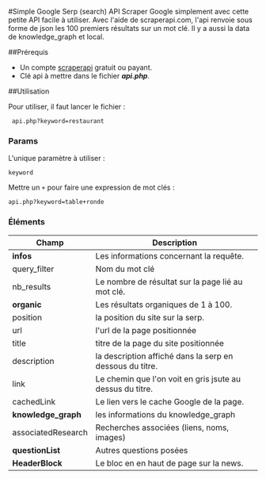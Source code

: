 #Simple Google Serp (search) API
Scraper Google simplement avec cette petite API facile à utiliser. 
Avec l'aide de scraperapi.com, l'api renvoie sous forme de json les 100 premiers résultats sur un mot clé.
Il y a aussi la data de knowledge_graph et local.

##Prérequis
- Un compte [scraperapi](https://www.scraperapi.com/dashboard) gratuit ou payant.
- Clé api à mettre dans le fichier ***api.php***.

##Utilisation

Pour utiliser, il faut lancer le fichier :

``` api.php?keyword=restaurant```
### Params
L'unique paramètre à utiliser :

`keyword`

Mettre un `+` pour faire une expression de mot clés :

``` api.php?keyword=table+ronde ```

### Éléments

Champ | Description
------|------------
**infos** | Les informations concernant la requête.
query_filter | Nom du mot clé
nb_results | Le nombre de résultat sur la page lié au mot clé.
**organic** | Les résultats organiques de 1 à 100.
position  | la position du site sur la serp.
url | l'url de la page positionnée
title | titre de la page du site positionnée
description | la description affiché dans la serp en dessous du titre.
link | Le chemin que l'on voit en gris jsute au dessus du titre.
cachedLink | Le lien vers le cache Google de la page.
**knowledge_graph** | les informations du knowledge_graph
associatedResearch | Recherches associées (liens, noms, images)
**questionList** | Autres questions posées
**HeaderBlock** | Le bloc en en haut de page sur la news.
